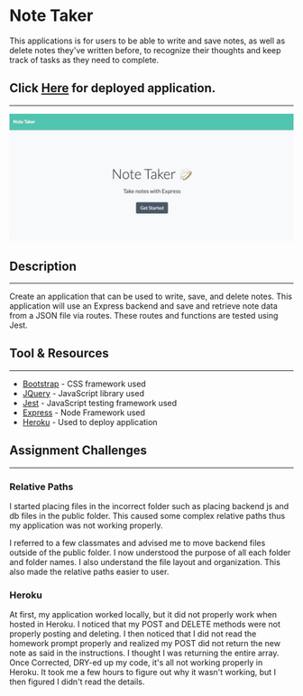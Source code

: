 # Note Taker

This applications is for users to be able to write and save notes, as well as delete notes they've written before, to recognize their thoughts and keep track of tasks as they need to complete.

## Click [Here](https://kingsleyramos-note-taker.herokuapp.com/) for deployed application.
---
![](images/index.gif)



## Description 
---
Create an application that can be used to write, save, and delete notes. This application will use an Express backend and save and retrieve note data from a JSON file via routes. These routes and functions are tested using Jest.


## Tool & Resources
---
* [Bootstrap](https://getbootstrap.com/) - CSS framework used
* [JQuery](https://getbootstrap.com/) - JavaScript library used
* [Jest](https://jestjs.io/) - JavaScript testing framework used
* [Express](https://expressjs.com/) - Node Framework used
* [Heroku](https://www.heroku.com/) - Used to deploy application

## Assignment Challenges
---
### Relative Paths

I started placing files in the incorrect folder such as placing backend js and db files in the public folder. This caused some complex relative paths thus my application was not working properly.

I referred to a few classmates and advised me to move backend files outside of the public folder. I now understood the purpose of all each folder and folder names. I also understand the file layout and organization. This also made the relative paths easier to user.

### Heroku

At first, my application worked locally, but it did not properly work when hosted in Heroku. I noticed that my POST and DELETE methods were not properly posting and deleting. I then noticed that I did not read the homework prompt properly and realized my POST did not return the new note as said in the instructions. I thought I was returning the entire array. Once Corrected, DRY-ed up my code, it's all not working properly in Heroku. It took me a few hours to figure out why it wasn't working, but I then figured I didn't read the details.